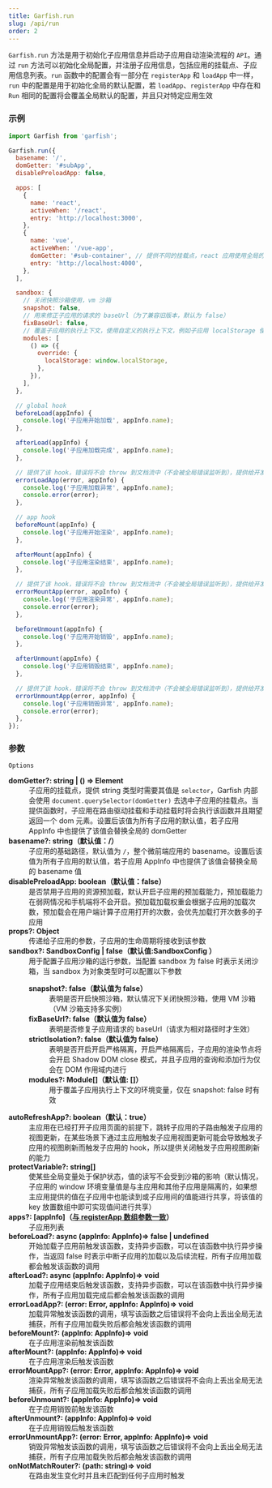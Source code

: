 ```yaml
---
title: Garfish.run
slug: /api/run
order: 2
---
```


`Garfish.run` 方法是用于初始化子应用信息并启动子应用自动渲染流程的 `API`。通过 `run` 方法可以初始化全局配置，并注册子应用信息，包括应用的挂载点、子应用信息列表。`run` 函数中的配置会有一部分在 `registerApp` 和 `loadApp` 中一样，`run` 中的配置是用于初始化全局的默认配置，若 `loadApp`、`registerApp` 中存在和 `Run` 相同的配置将会覆盖全局默认的配置，并且只对特定应用生效

### 示例

```js
import Garfish from 'garfish';

Garfish.run({
  basename: '/',
  domGetter: '#subApp',
  disablePreloadApp: false,

  apps: [
    {
      name: 'react',
      activeWhen: '/react',
      entry: 'http://localhost:3000',
    },
    {
      name: 'vue',
      activeWhen: '/vue-app',
      domGetter: '#sub-container', // 提供不同的挂载点，react 应用使用全局的 domGetter 挂载点
      entry: 'http://localhost:4000',
    },
  ],

  sandbox: {
    // 关闭快照沙箱使用，vm 沙箱
    snapshot: false,
    // 用来修正子应用的请求的 baseUrl（为了兼容旧版本，默认为 false）
    fixBaseUrl: false,
    // 覆盖子应用的执行上下文，使用自定义的执行上下文，例如子应用 localStorage 使用当前主应用 localStorage
    modules: [
      () => ({
        override: {
          localStorage: window.localStorage,
        },
      }),
    ],
  },

  // global hook
  beforeLoad(appInfo) {
    console.log('子应用开始加载', appInfo.name);
  },

  afterLoad(appInfo) {
    console.log('子应用加载完成', appInfo.name);
  },

  // 提供了该 hook，错误将不会 throw 到文档流中（不会被全局错误监听到），提供给开发者决定如何处理错误
  errorLoadApp(error, appInfo) {
    console.log('子应用加载异常', appInfo.name);
    console.error(error);
  },

  // app hook
  beforeMount(appInfo) {
    console.log('子应用开始渲染', appInfo.name);
  },

  afterMount(appInfo) {
    console.log('子应用渲染结束', appInfo.name);
  },

  // 提供了该 hook，错误将不会 throw 到文档流中（不会被全局错误监听到），提供给开发者决定如何处理错误
  errorMountApp(error, appInfo) {
    console.log('子应用渲染异常', appInfo.name);
    console.error(error);
  },

  beforeUnmount(appInfo) {
    console.log('子应用开始销毁', appInfo.name);
  },

  afterUnmount(appInfo) {
    console.log('子应用销毁结束', appInfo.name);
  },

  // 提供了该 hook，错误将不会 throw 到文档流中（不会被全局错误监听到），提供给开发者决定如何处理错误
  errorUnmountApp(error, appInfo) {
    console.log('子应用销毁异常', appInfo.name);
    console.error(error);
  },
});
```

### 参数

`Options`

<dl className="args-list">
  <dt><strong>domGetter?: string | () => Element</strong></dt>
  <dd>
    子应用的挂载点，提供 string 类型时需要其值是 <code>selector</code>，Garfish 内部会使用 <code>document.querySelector(domGetter)</code> 去选中子应用的挂载点。当提供函数时，子应用在路由驱动挂载和手动挂载时将会执行该函数并且期望返回一个 dom 元素。设置后该值为所有子应用的默认值，若子应用 AppInfo 中也提供了该值会替换全局的 domGetter
  </dd>
  <dt><strong>basename?: string（默认值：/）</strong></dt>
  <dd>子应用的基础路径，默认值为 <code>/</code>，整个微前端应用的 basename。设置后该值为所有子应用的默认值，若子应用 AppInfo 中也提供了该值会替换全局的 basename 值</dd>
  <dt><strong>disablePreloadApp: boolean（默认值：false）</strong></dt>
  <dd>是否禁用子应用的资源预加载，默认开启子应用的预加载能力，预加载能力在弱网情况和手机端将不会开启。预加载加载权重会根据子应用的加载次数，预加载会在用户端计算子应用打开的次数，会优先加载打开次数多的子应用</dd>
  <dt><strong>props?: Object</strong></dt>
  <dd>传递给子应用的参数，子应用的生命周期将接收到该参数</dd>
  <dt><strong>sandbox?: SandboxConfig | false（默认值:SandboxConfig ）</strong></dt>
  <dd>
    用于配置子应用沙箱的运行参数，当配置 sandbox 为 false 时表示关闭沙箱，当 sandbox 为对象类型时可以配置以下参数
    <dl className="args-list">
      <dt><strong>snapshot?: false（默认值为 false）</strong></dt>
      <dd>表明是否开启快照沙箱，默认情况下关闭快照沙箱，使用 VM 沙箱（VM 沙箱支持多实例）</dd>
      <dt><strong>fixBaseUrl?: false（默认值为 false）</strong></dt>
      <dd>表明是否修复子应用请求的 baseUrl（请求为相对路径时才生效）</dd>
      <dt><strong>strictIsolation?: false（默认值为 false）</strong></dt>
      <dd>表明是否开启开启严格隔离，开启严格隔离后，子应用的渲染节点将会开启 Shadow DOM close 模式，并且子应用的查询和添加行为仅会在 DOM 作用域内进行</dd>
      <dt><strong>modules?: Module[]（默认值: []）</strong></dt>
      <dd>
        用于覆盖子应用执行上下文的环境变量，仅在 snapshot: false 时有效
      </dd>
    </dl>
  </dd>
  <dt><strong>autoRefreshApp?: boolean（默认：true）</strong></dt>
  <dd>主应用在已经打开子应用页面的前提下，跳转子应用的子路由触发子应用的视图更新，在某些场景下通过主应用触发子应用视图更新可能会导致触发子应用的视图刷新而触发子应用的 hook，所以提供关闭触发子应用视图刷新的能力</dd>
  <dt><strong>protectVariable?: string[]</strong></dt>
  <dd>使某些全局变量处于保护状态，值的读写不会受到沙箱的影响（默认情况，子应用的 window 环境变量值是与主应用和其他子应用是隔离的，如果想主应用提供的值在子应用中也能读到或子应用间的值能进行共享，将该值的 key 放置数组中即可实现值间进行共享）</dd>
  <dt><strong>apps?: [appInfo]（<a href="#registerapp">与 registerApp 数组参数一致</a>） </strong></dt>
  <dd>子应用列表</dd>
  <dt><strong>beforeLoad?: async (appInfo: AppInfo)=> false | undefined</strong></dt>
  <dd>开始加载子应用前触发该函数，支持异步函数，可以在该函数中执行异步操作，当返回 false 时表示中断子应用的加载以及后续流程，所有子应用加载都会触发该函数的调用</dd>
  <dt><strong>afterLoad?: async (appInfo: AppInfo)=> void</strong></dt>
  <dd>加载子应用结束后触发该函数，支持异步函数，可以在该函数中执行异步操作，所有子应用加载完成后都会触发该函数的调用</dd>
  <dt><strong>errorLoadApp?: (error: Error, appInfo: AppInfo)=> void</strong></dt>
  <dd>加载异常触发该函数的调用，填写该函数之后错误将不会向上丢出全局无法捕获，所有子应用加载失败后都会触发该函数的调用</dd>
  <dt><strong>beforeMount?: (appInfo: AppInfo)=> void</strong></dt>
  <dd>在子应用渲染前触发该函数</dd>
  <dt><strong>afterMount?: (appInfo: AppInfo)=> void</strong></dt>
  <dd>在子应用渲染后触发该函数</dd>
  <dt><strong>errorMountApp?: (error: Error, appInfo: AppInfo)=> void</strong></dt>
  <dd>渲染异常触发该函数的调用，填写该函数之后错误将不会向上丢出全局无法捕获，所有子应用加载失败后都会触发该函数的调用</dd>
  <dt><strong>beforeUnmount?: (appInfo: AppInfo)=> void</strong></dt>
  <dd>在子应用销毁前触发该函数</dd>
  <dt><strong>afterUnmount?: (appInfo: AppInfo)=> void</strong></dt>
  <dd>在子应用销毁后触发该函数</dd>
  <dt><strong>errorUnmountApp?: (error: Error, appInfo: AppInfo)=> void</strong></dt>
  <dd>销毁异常触发该函数的调用，填写该函数之后错误将不会向上丢出全局无法捕获，所有子应用加载失败后都会触发该函数的调用</dd>
  <dt><strong>onNotMatchRouter?: (path: string)=> void</strong></dt>
  <dd>在路由发生变化时并且未匹配到任何子应用时触发</dd>
</dl>
